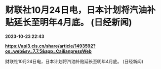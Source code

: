 # 财联社10月24日电，日本计划将汽油补贴延长至明年4月底。 (日经新闻)

**2023-10-23 22:43**

**https://api3.cls.cn/share/article/1493592?os=web&sv=7.7.5&app=CailianpressWeb**

财联社10月24日电，日本计划将汽油补贴延长至明年4月底。 (日经新闻)